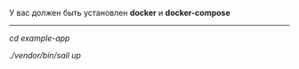 У вас должен быть установлен **docker** и **docker-compose**

***

*cd example-app*

*./vendor/bin/sail up*
